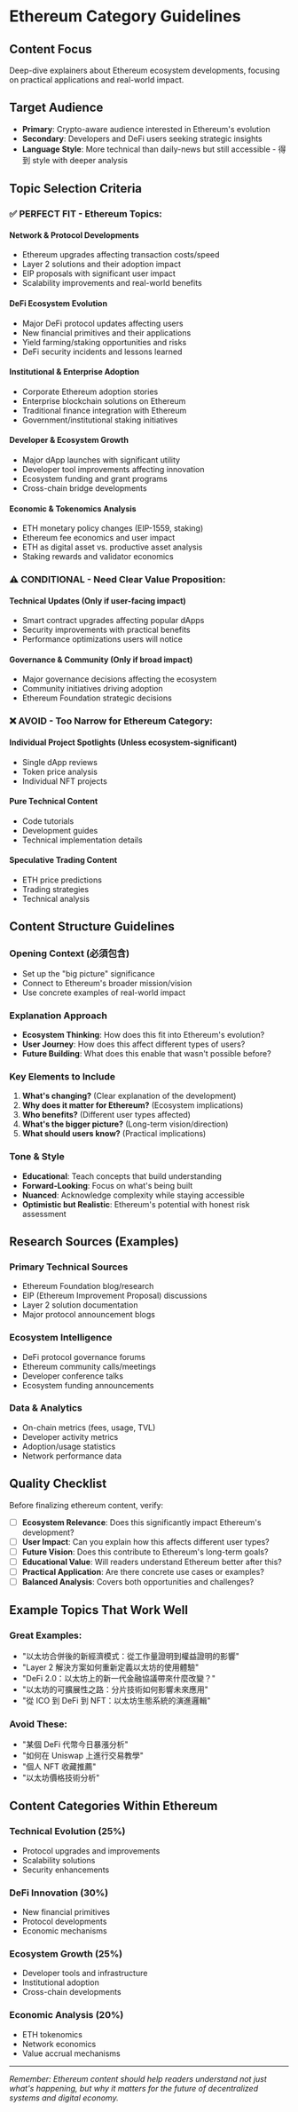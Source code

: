 # Ethereum Category Guidelines

## Content Focus
Deep-dive explainers about Ethereum ecosystem developments, focusing on practical applications and real-world impact.

## Target Audience
- **Primary**: Crypto-aware audience interested in Ethereum's evolution
- **Secondary**: Developers and DeFi users seeking strategic insights
- **Language Style**: More technical than daily-news but still accessible - 得到 style with deeper analysis

## Topic Selection Criteria

### ✅ **PERFECT FIT - Ethereum Topics:**

#### **Network & Protocol Developments**
- Ethereum upgrades affecting transaction costs/speed
- Layer 2 solutions and their adoption impact
- EIP proposals with significant user impact
- Scalability improvements and real-world benefits

#### **DeFi Ecosystem Evolution**
- Major DeFi protocol updates affecting users
- New financial primitives and their applications
- Yield farming/staking opportunities and risks
- DeFi security incidents and lessons learned

#### **Institutional & Enterprise Adoption**
- Corporate Ethereum adoption stories
- Enterprise blockchain solutions on Ethereum
- Traditional finance integration with Ethereum
- Government/institutional staking initiatives

#### **Developer & Ecosystem Growth**
- Major dApp launches with significant utility
- Developer tool improvements affecting innovation
- Ecosystem funding and grant programs
- Cross-chain bridge developments

#### **Economic & Tokenomics Analysis**
- ETH monetary policy changes (EIP-1559, staking)
- Ethereum fee economics and user impact
- ETH as digital asset vs. productive asset analysis
- Staking rewards and validator economics

### ⚠️ **CONDITIONAL - Need Clear Value Proposition:**

#### **Technical Updates** (Only if user-facing impact)
- Smart contract upgrades affecting popular dApps
- Security improvements with practical benefits
- Performance optimizations users will notice

#### **Governance & Community** (Only if broad impact)
- Major governance decisions affecting the ecosystem
- Community initiatives driving adoption
- Ethereum Foundation strategic decisions

### ❌ **AVOID - Too Narrow for Ethereum Category:**

#### **Individual Project Spotlights** (Unless ecosystem-significant)
- Single dApp reviews
- Token price analysis
- Individual NFT projects

#### **Pure Technical Content**
- Code tutorials
- Development guides
- Technical implementation details

#### **Speculative Trading Content**
- ETH price predictions
- Trading strategies
- Technical analysis

## Content Structure Guidelines

### **Opening Context (必須包含)**
- Set up the "big picture" significance
- Connect to Ethereum's broader mission/vision
- Use concrete examples of real-world impact

### **Explanation Approach**
- **Ecosystem Thinking**: How does this fit into Ethereum's evolution?
- **User Journey**: How does this affect different types of users?
- **Future Building**: What does this enable that wasn't possible before?

### **Key Elements to Include**
1. **What's changing?** (Clear explanation of the development)
2. **Why does it matter for Ethereum?** (Ecosystem implications)
3. **Who benefits?** (Different user types affected)
4. **What's the bigger picture?** (Long-term vision/direction)
5. **What should users know?** (Practical implications)

### **Tone & Style**
- **Educational**: Teach concepts that build understanding
- **Forward-Looking**: Focus on what's being built
- **Nuanced**: Acknowledge complexity while staying accessible
- **Optimistic but Realistic**: Ethereum's potential with honest risk assessment

## Research Sources (Examples)

### **Primary Technical Sources**
- Ethereum Foundation blog/research
- EIP (Ethereum Improvement Proposal) discussions
- Layer 2 solution documentation
- Major protocol announcement blogs

### **Ecosystem Intelligence**
- DeFi protocol governance forums
- Ethereum community calls/meetings
- Developer conference talks
- Ecosystem funding announcements

### **Data & Analytics**
- On-chain metrics (fees, usage, TVL)
- Developer activity metrics
- Adoption/usage statistics
- Network performance data

## Quality Checklist

Before finalizing ethereum content, verify:

- [ ] **Ecosystem Relevance**: Does this significantly impact Ethereum's development?
- [ ] **User Impact**: Can you explain how this affects different user types?
- [ ] **Future Vision**: Does this contribute to Ethereum's long-term goals?
- [ ] **Educational Value**: Will readers understand Ethereum better after this?
- [ ] **Practical Application**: Are there concrete use cases or examples?
- [ ] **Balanced Analysis**: Covers both opportunities and challenges?

## Example Topics That Work Well

### **Great Examples:**
- "以太坊合併後的新經濟模式：從工作量證明到權益證明的影響"
- "Layer 2 解決方案如何重新定義以太坊的使用體驗"
- "DeFi 2.0：以太坊上的新一代金融協議帶來什麼改變？"
- "以太坊的可擴展性之路：分片技術如何影響未來應用"
- "從 ICO 到 DeFi 到 NFT：以太坊生態系統的演進邏輯"

### **Avoid These:**
- "某個 DeFi 代幣今日暴漲分析"
- "如何在 Uniswap 上進行交易教學"
- "個人 NFT 收藏推薦"
- "以太坊價格技術分析"

## Content Categories Within Ethereum

### **Technical Evolution** (25%)
- Protocol upgrades and improvements
- Scalability solutions
- Security enhancements

### **DeFi Innovation** (30%)
- New financial primitives
- Protocol developments
- Economic mechanisms

### **Ecosystem Growth** (25%)
- Developer tools and infrastructure
- Institutional adoption
- Cross-chain developments

### **Economic Analysis** (20%)
- ETH tokenomics
- Network economics
- Value accrual mechanisms

---

*Remember: Ethereum content should help readers understand not just what's happening, but why it matters for the future of decentralized systems and digital economy.*